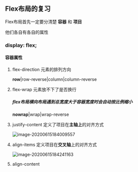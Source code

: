 ## Flex布局的复习

  Flex布局首先一定要分清楚 **容器**  和 **项目**

   他们各自有各自的属性

### display: flex;

#### 容器属性

1. flex-direction  元素的排列方向

   **row**|row-reverse|column|column-reverse

2. flex-wrap     元素放不下了是否换行

   ##### flex布局横向布局遇到总宽度大于容器宽度时会自动按比例缩小

   **nowrap**|wrap|wrap-reverse

   

3. justify-content  定义了项目在**主轴上**的对齐方式  

   ![image-20200615184009557](C:\Users\86156\AppData\Roaming\Typora\typora-user-images\image-20200615184009557.png)

   

4. align-items    定义项目在**交叉轴**上的对齐方式    

   ![image-20200615184241163](C:\Users\86156\AppData\Roaming\Typora\typora-user-images\image-20200615184241163.png)

5. align-content

